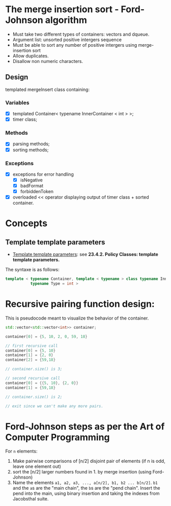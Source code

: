 # The merge insertion sort - Ford-Johnson algorithm

- Must take two different types of containers: vectors and dqueue.
- Argument list: unsorted positive intergers sequence
- Must be able to sort any number of positive intergers using merge-insertion sort
- Allow duplicates.
- Disallow non numeric characters.

## Design

templated mergeInsert class containing:

### Variables
- [X] templated Container< typename InnerContainer < int > >;
- [X] timer class;

### Methods
- [X] parsing methods;
- [X] sorting methods;

### Exceptions
- [X] exceptions for error handling
	- [X] isNegative
	- [X] badFormat
	- [X] forbiddenToken

- [X] overloaded << operator displaying output of timer class + sorted container.

# Concepts
## Template template parameters
- [Template template parameters](https://fbb-git.github.io/cppannotations/cppannotations/html/cplusplus23.html): see __23.4.2. Policy Classes: template template parameters.__

The syntaxe is as follows: 
```cpp
template < typename Container, template < typename > class typename InnerContainer,
		   typename Type = int >
```

# Recursive pairing function design:

This is pseudocode meant to visualize the behavior of the container.

```cpp
std::vector<std::vector<int>> container;

container[0] = {5, 10, 2, 0, 59, 18}

// first recursive call 
container[0] = {5, 10}
container[1] = {2, 0}
container[2] = {59,18}

// container.size() is 3;

// second recursive call
container[0] = {{5, 10}, {2, 0}}
container[1] = {59,18}

// container.size() is 2;

// exit since we can't make any more pairs.
```
# Ford-Johnson steps as per the Art of Computer Programming

For `n` elements:
1. Make pairwise comparisons of [n/2] disjoint pair of elements (if n is odd, leave one element out)
2. sort the [n/2] larger numbers found in 1. by merge insertion (using Ford-Johnson)
3. Name the elements `a1, a2, a3, ..., a[n/2], b1, b2 ... b[n/2]`. `b1` and the `a`s are the "main chain", the `b`s are the "pend chain". Insert the pend into the main, using binary insertion and taking the indexes from Jacobsthal suite.